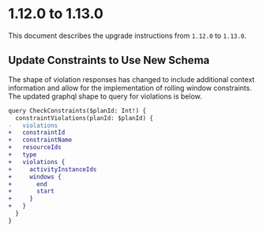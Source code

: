# 1.12.0 to 1.13.0

This document describes the upgrade instructions from `1.12.0` to `1.13.0`.

## Update Constraints to Use New Schema

The shape of violation responses has changed to include additional context information and allow for the implementation of rolling window constraints. The updated graphql shape to query for violations is below.

```diff
query CheckConstraints($planId: Int!) {
  constraintViolations(planId: $planId) {
-   violations
+   constraintId
+   constraintName
+   resourceIds
+   type
+   violations {
+     activityInstanceIds
+     windows {
+       end
+       start
+     }
+   }
  }
}
```

